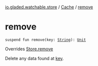 [io.gladed.watchable.store](../index.md) / [Cache](index.md) / [remove](./remove.md)

# remove

`suspend fun remove(key: `[`String`](https://kotlinlang.org/api/latest/jvm/stdlib/kotlin/-string/index.html)`): `[`Unit`](https://kotlinlang.org/api/latest/jvm/stdlib/kotlin/-unit/index.html)

Overrides [Store.remove](../-store/remove.md)

Delete any data found at [key](../-store/remove.md#io.gladed.watchable.store.Store$remove(kotlin.String)/key).

